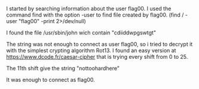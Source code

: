 I started by searching information about the user flag00.
I used the command find with the option -user to find file created by flag00. (find / -user "flag00" -print 2>/dev/null)

I found the file /usr/sbin/john wich contain "cdiiddwpgswtgt"

The string was not enough to connect as user flag00, so i tried to decrypt it with the simplest crypting algorithm Rot13.
I found an easy version at https://www.dcode.fr/caesar-cipher that is trying every shift from 0 to 25.

The 11th shift give the string "nottoohardhere" 

It was enough to connect as flag00.